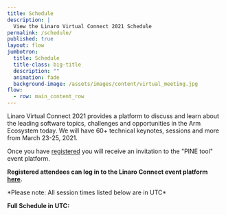 ```yaml
---
title: Schedule
description: |
  View the Linaro Virtual Connect 2021 Schedule
permalink: /schedule/
published: true
layout: flow
jumbotron:
  title: Schedule
  title-class: big-title
  description: ""
  animation: fade
  background-image: /assets/images/content/virtual_meeting.jpg
flow:
  - row: main_content_row
---
```

Linaro Virtual Connect 2021 provides a platform to discuss and learn about the leading software topics, challenges and opportunities in the Arm Ecosystem today. We will have 60+ technical keynotes, sessions and more from March 23-25, 2021. 

Once you have [registered](https://connect.linaro.org/register/) you will receive an invitation to the "PINE tool" event platform.

**Registered attendees can log in to the Linaro Connect event platform [here](https://app.pinetool.ai/attendee/events).** 

\*Please note: All session times listed below are in UTC\*

**Full Schedule in UTC:** 

<script type="text/javascript" src="https://sessionize.com/api/v2/jtq8xfr1/view/GridSmart"></script>